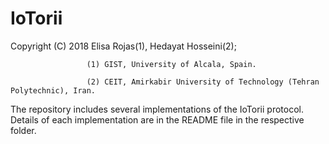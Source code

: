# IoTorii

Copyright (C) 2018 Elisa Rojas(1), Hedayat Hosseini(2);

                     (1) GIST, University of Alcala, Spain.
                     
                     (2) CEIT, Amirkabir University of Technology (Tehran Polytechnic), Iran.
                     

The repository includes several implementations of the IoTorii protocol. Details of each implementation are in the README file in the respective folder.
